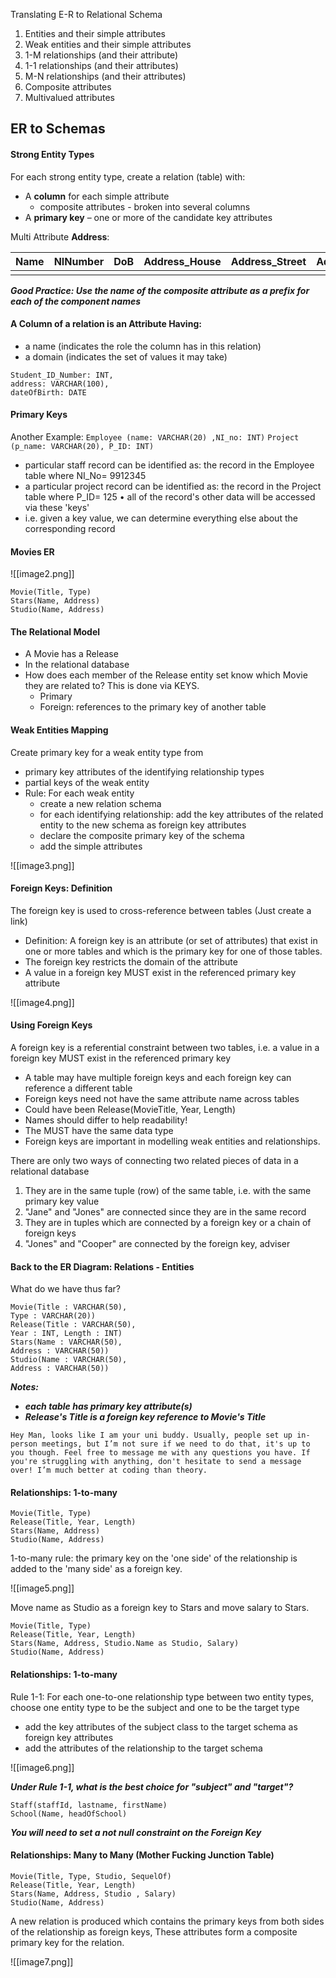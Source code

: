 
Translating E-R to Relational Schema

1. Entities and their simple attributes
2. Weak entities and their simple attributes
3. 1-M relationships (and their attribute)
4. 1-1 relationships (and their attributes)
5. M-N relationships (and their attributes)
6. Composite attributes
7. Multivalued attributes

## ER to Schemas

#### Strong Entity Types
For each strong entity type, create a relation (table) with:
- A **column** for each simple attribute
	- composite attributes - broken into several columns 
- A **primary key** – one or more of the candidate key attributes

Multi Attribute **Address**:

| Name | NINumber | DoB | Address_House | Address_Street | Address_City |
| ---- | -------- | --- | ------------- | -------------- | ------------ |
|      |          |     |               |                |              |

***Good Practice: Use the name of the composite attribute as a prefix for each of the component names***
#### A Column of a relation is an Attribute Having:
- a name (indicates the role the column has in this relation)
- a domain (indicates the set of values it may take) 

```
Student_ID_Number: INT, 
address: VARCHAR(100), 
dateOfBirth: DATE
```

#### Primary Keys
Another Example: 
`Employee (name: VARCHAR(20) ,NI_no: INT)` 
`Project (p_name: VARCHAR(20), P_ID: INT)` 

- particular staff record can be identified as: the record in the Employee table where NI_No= 9912345
- a particular project record can be identified as: the record in the Project table where P_ID= 125 • all of the record's other data will be accessed via these 'keys'
- i.e. given a key value, we can determine everything else about the corresponding record

#### Movies ER
![[image2.png]]

```
Movie(Title, Type)
Stars(Name, Address)
Studio(Name, Address)
```

#### The Relational Model
- A Movie has a Release
- In the relational database
- How does each member of the Release entity set know which Movie they are related to? This is done via KEYS.
	- Primary 
	- Foreign: references to the primary key of another table

#### Weak Entities Mapping
Create primary key for a weak entity type from
- primary key attributes of the identifying relationship types
- partial keys of the weak entity
- Rule: For each weak entity
	- create a new relation schema
	- for each identifying relationship: add the key attributes of the related entity to the new schema as foreign key attributes
	- declare the composite primary key of the schema
	- add the simple attributes

![[image3.png]]

#### Foreign Keys: Definition
The foreign key is used to cross-reference between tables (Just create a link)
- Definition: A foreign key is an attribute (or set of attributes) that exist in one or more tables and which is the primary key for one of those tables.
- The foreign key restricts the domain of the attribute
- A value in a foreign key MUST exist in the referenced primary key attribute

![[image4.png]]

#### Using Foreign Keys
A foreign key is a referential constraint between two tables, i.e. a value in a foreign key MUST exist in the referenced primary key
- A table may have multiple foreign keys and each foreign key can reference a different table
- Foreign keys need not have the same attribute name across tables
- Could have been Release(MovieTitle, Year, Length)
- Names should differ to help readability!
- The MUST have the same data type
- Foreign keys are important in modelling weak entities and relationships.

There are only two ways of connecting two related pieces of data in a relational database
1. They are in the same tuple (row) of the same table, i.e. with the same primary key value
2. "Jane" and "Jones" are connected since they are in the same record
3. They are in tuples which are connected by a foreign key or a chain of foreign keys
4. "Jones" and "Cooper" are connected by the foreign key, adviser
#### Back to the ER Diagram: Relations - Entities
What do we have thus far?

```
Movie(Title : VARCHAR(50), 
Type : VARCHAR(20)) 
Release(Title : VARCHAR(50), 
Year : INT, Length : INT)
Stars(Name : VARCHAR(50), 
Address : VARCHAR(50)) 
Studio(Name : VARCHAR(50), 
Address : VARCHAR(50))
```

***Notes:*** 
- ***each table has primary key attribute(s)***
- ***Release's Title is a foreign key reference to Movie's Title***

```
Hey Man, looks like I am your uni buddy. Usually, people set up in-person meetings, but I’m not sure if we need to do that, it's up to you though. Feel free to message me with any questions you have. If you're struggling with anything, don't hesitate to send a message over! I’m much better at coding than theory.
```

#### Relationships: 1-to-many

```
Movie(Title, Type)
Release(Title, Year, Length)
Stars(Name, Address)
Studio(Name, Address)
```

1-to-many rule: the primary key on the 'one side' of the relationship is added to the 'many side' as a foreign key.

![[image5.png]]

Move name as Studio as a foreign key to Stars and move salary to Stars.

```
Movie(Title, Type)
Release(Title, Year, Length)
Stars(Name, Address, Studio.Name as Studio, Salary)
Studio(Name, Address)
```

#### Relationships: 1-to-many
Rule 1-1: For each one-to-one relationship type between two entity types, choose one entity type to be the subject and one to be the target type
- add the key attributes of the subject class to the target schema as foreign key attributes
- add the attributes of the relationship to the target schema

![[image6.png]]

***Under Rule 1-1, what is the best choice for "subject" and "target"?***

```
Staff(staffId, lastname, firstName)
School(Name, headOfSchool)
```

***You will need to set a not null constraint on the Foreign Key***

#### Relationships: Many to Many (Mother Fucking Junction Table)

```
Movie(Title, Type, Studio, SequelOf)
Release(Title, Year, Length)
Stars(Name, Address, Studio , Salary)
Studio(Name, Address)
```

A new relation is produced which contains the primary keys from both sides of the relationship as foreign keys, These attributes form a composite primary key for the relation.

![[image7.png]]

